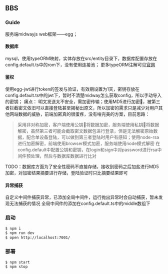 ## BBS

### Guide
服务端midwayjs
web框架——egg；
#### 数据库
mysql，使用typeORM映射，实体存放在src/entity目录下，数据库配置存放在config.default.ts中的rom下，没有使用连接池；
更多typeORM注解可见[官网](https://typeorm.biunav.com/zh)
#### 鉴权
使用egg-jwt进行token的签发与验证，有效期设置为1天，密钥存放在config.default.ts中的jwt下，暂时不清楚midway怎么获取config，所以手动导入的密钥；
痛点：
明文发送太不安全，需加密传输；使用MD5进行加密🔐，被第三者拦截密文依旧可以直接登陆甚至揭秘出原文，所以加密的需求只是减少对用户其他网站数据的威胁，前端加密真的很蛋疼，没有啥完美的方案，目前思路：
> 采用非对称加密，客户端使用公钥🔑将数据加密，服务端使用私钥🔑将数据解密，虽然第三者可能会截取密文数据包进行登录，但是无法解密原始数据，配合单设备登陆，可以做到第三者登陆时用户有感知；使用node-rsa进行加密解密，前端使用browser模式加密，服务端使用node模式解密
在config.default中配置公钥和密钥，在login和sign中对password进行rsa中间件预处理，然后与数据库数据进行比对

TODO：数据库方面为了安全性密码不直接存储，接收到密码之后加盐进行MD5加密，对加密结果摘要进行存储，登陆验证时只比摘要结果即可
#### 异常捕获
自定义中间件捕获异常，已添加全局中间件，运行抛出异常时会自动捕获，暂未发现无法捕获的情况
全局中间件的添加在config.default.ts中的middle数组下

### 启动

```bash
$ npm i
$ npm run dev
$ open http://localhost:7001/
```

### 部署

```bash
$ npm start
$ npm stop
```

